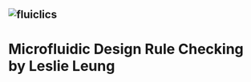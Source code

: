 ![fluiclics](https://drive.google.com/uc?export=view&id=172yVFpzimD2uhEb7p-8ig2jOJydto76x)
---
# Microfluidic Design Rule Checking by Leslie Leung

